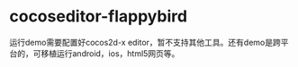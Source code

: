 cocoseditor-flappybird
======================


运行demo需要配置好cocos2d-x editor，暂不支持其他工具。还有demo是跨平台的，可移植运行android，ios，html5网页等。

